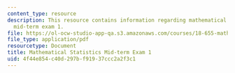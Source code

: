 ```yaml
---
content_type: resource
description: This resource contains information regarding mathematical statistics,
  mid-term exam 1.
file: https://ol-ocw-studio-app-qa.s3.amazonaws.com/courses/18-655-mathematical-statistics-spring-2016/4f44e854c40d297bf91937ccc2a2f3c1_MIT18_655S16_Midterm1.pdf
file_type: application/pdf
resourcetype: Document
title: Mathematical Statistics Mid-term Exam 1
uid: 4f44e854-c40d-297b-f919-37ccc2a2f3c1
---
```

